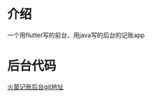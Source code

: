 # 介绍

一个用flutter写的前台，用java写的后台的记账app

# 后台代码

[火苗记账后台git地址]( https://github.com/tiepaodemao/account_book_admin.git)



<!-- This project is a starting point for a Flutter application.

A few resources to get you started if this is your first Flutter project:

- [Lab: Write your first Flutter app](https://flutter.dev/docs/get-started/codelab)
- [Cookbook: Useful Flutter samples](https://flutter.dev/docs/cookbook)

For help getting started with Flutter, view our
[online documentation](https://flutter.dev/docs), which offers tutorials,
samples, guidance on mobile development, and a full API reference. -->
